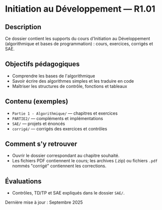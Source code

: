 # Initiation au Développement — R1.01

## Description
Ce dossier contient les supports du cours d'Initiation au Développement (algorithmique et bases de programmation) : cours, exercices, corrigés et SAE.

## Objectifs pédagogiques
- Comprendre les bases de l'algorithmique
- Savoir écrire des algorithmes simples et les traduire en code
- Maîtriser les structures de contrôle, fonctions et tableaux

## Contenu (exemples)
- `Partie 1 - Algorithmique/` — chapitres et exercices
- `PARTIE2/` — compléments et implémentations
- `SAE/` — projets et énoncés
- `corrigé/` — corrigés des exercices et contrôles

## Comment s'y retrouver
- Ouvrir le dossier correspondant au chapitre souhaité.
- Les fichiers PDF contiennent le cours; les archives (.zip) ou fichiers `.pdf` nommés "corrigé" contiennent les corrections.

## Évaluations
- Contrôles, TD/TP et SAE expliqués dans le dossier `SAE/`.

Dernière mise à jour : Septembre 2025